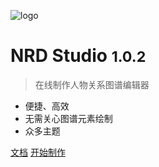 <!-- _coverpage.md -->

![logo](https://tech.pkoala.com/docs/images/logo.png#logo)

# NRD Studio <small>1.0.2</small>

> 在线制作人物关系图谱编辑器

- 便捷、高效
- 无需关心图谱元素绘制
- 众多主题

[文档](/preface)
[开始制作](http://tech.pkoala.com)